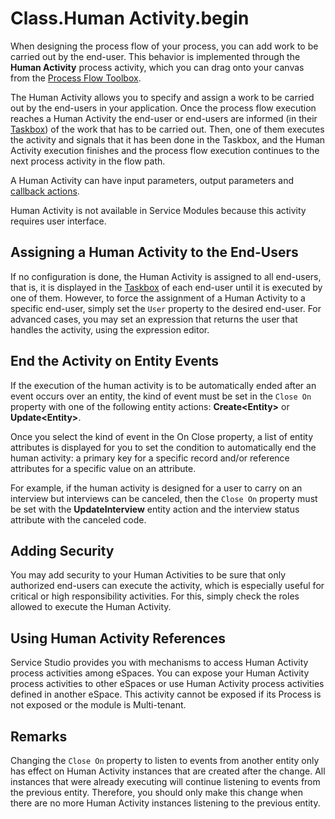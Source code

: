 # Class.Human Activity.begin

When designing the process flow of your process, you can add work to be carried out by the end-user. This behavior is implemented through the **Human Activity** process activity, which you can drag onto your canvas from the [Process Flow Toolbox](https://github.com/danielmarquespt/docs-product/tree/e7ea3f444d5129dab245c69ab72ae091554bc4fb/src/develop/processes/process-flow/process-flow-toolbox.md%3E).

The Human Activity allows you to specify and assign a work to be carried out by the end-users in your application. Once the process flow execution reaches a Human Activity the end-user or end-users are informed \(in their [Taskbox](../../../develop/processes/intro.md#using-the-taskbox%3E)\) of the work that has to be carried out. Then, one of them executes the activity and signals that it has been done in the Taskbox, and the Human Activity execution finishes and the process flow execution continues to the next process activity in the flow path.

A Human Activity can have input parameters, output parameters and [callback actions](https://github.com/danielmarquespt/docs-product/tree/e7ea3f444d5129dab245c69ab72ae091554bc4fb/src/develop/processes/actions-callback/actions-activities-callback.md%3E).

Human Activity is not available in Service Modules because this activity requires user interface.

## Assigning a Human Activity to the End-Users

If no configuration is done, the Human Activity is assigned to all end-users, that is, it is displayed in the [Taskbox](../../../develop/processes/intro.md#using-the-taskbox%3E) of each end-user until it is executed by one of them. However, to force the assignment of a Human Activity to a specific end-user, simply set the `User` property to the desired end-user. For advanced cases, you may set an expression that returns the user that handles the activity, using the expression editor.

## End the Activity on Entity Events

If the execution of the human activity is to be automatically ended after an event occurs over an entity, the kind of event must be set in the `Close On` property with one of the following entity actions: **Create&lt;Entity&gt;** or **Update&lt;Entity&gt;**.

Once you select the kind of event in the On Close property, a list of entity attributes is displayed for you to set the condition to automatically end the human activity: a primary key for a specific record and/or reference attributes for a specific value on an attribute.

For example, if the human activity is designed for a user to carry on an interview but interviews can be canceled, then the `Close On` property must be set with the **UpdateInterview** entity action and the interview status attribute with the canceled code.

## Adding Security

You may add security to your Human Activities to be sure that only authorized end-users can execute the activity, which is especially useful for critical or high responsibility activities. For this, simply check the roles allowed to execute the Human Activity.

## Using Human Activity References

Service Studio provides you with mechanisms to access Human Activity process activities among eSpaces. You can expose your Human Activity process activities to other eSpaces or use Human Activity process activities defined in another eSpace. This activity cannot be exposed if its Process is not exposed or the module is Multi-tenant.

## Remarks

Changing the `Close On` property to listen to events from another entity only has effect on Human Activity instances that are created after the change. All instances that were already executing will continue listening to events from the previous entity. Therefore, you should only make this change when there are no more Human Activity instances listening to the previous entity.

